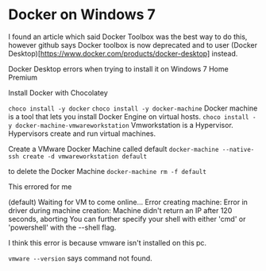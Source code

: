# Docker on Windows 7

I found an article which said Docker Toolbox was the best way to do this, however github says Docker toolbox is now deprecated and to user (Docker Desktop)[https://www.docker.com/products/docker-desktop] instead.

Docker Desktop errors when trying to install it on Windows 7 Home Premium 

Install Docker with Chocolatey 

`choco install -y docker`
`choco install -y docker-machine`
Docker machine is a tool that  lets you install Docker Engine on virtual hosts.
`choco install -y docker-machine-vmwareworkstation`
Vmworkstation is a Hypervisor. Hypervisors create and run virtual machines.

Create a VMware Docker Machine called default
`docker-machine --native-ssh create -d vmwareworkstation default
`

to delete the Docker Machine
`docker-machine rm -f default`

This errored for me 

(default) Waiting for VM to come online...
Error creating machine: Error in driver during machine creation: Machine didn't return an IP after 120 seconds, aborting
You can further specify your shell with either 'cmd' or 'powershell' with the --shell flag.

I think this error is because vmware isn't installed on this pc. 

`vmware --version` says command not found.

